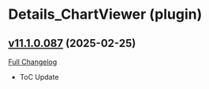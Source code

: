 # Details_ChartViewer (plugin)

## [v11.1.0.087](https://github.com/Tercioo/ChartViewer/tree/v11.1.0.087) (2025-02-25)
[Full Changelog](https://github.com/Tercioo/ChartViewer/compare/v11.0.7.086...v11.1.0.087) 

- ToC Update  
